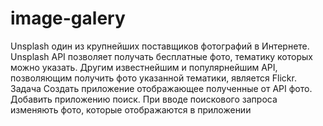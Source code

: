 # image-galery
Unsplash один из крупнейших поставщиков фотографий в Интернете. Unsplash API позволяет получать бесплатные фото, тематику которых можно указать. Другим известнейшим и популярнейшим API, позволяющим получить фото указанной тематики, является Flickr. Задача Cоздать приложение отображающее полученные от API фото. Добавить приложению поиск. При вводе поискового запроса изменяють фото, которые отображаются в приложении
